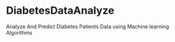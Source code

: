 # DiabetesDataAnalyze
Analyze And Predict Diabetes Patients Data using Machine learning Algorithms  
